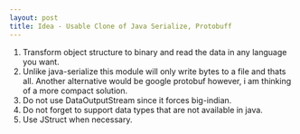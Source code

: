 ```yaml
---
layout: post
title: Idea - Usable Clone of Java Serialize, Protobuff
---
```


1. Transform object structure to binary and read the data in any language you want.
2. Unlike java-serialize this module will only write bytes to a file and thats all. Another alternative would be google protobuf however, i am thinking of a more compact solution.
3. Do not use DataOutputStream since it forces big-indian.
4. Do not forget to support data types that are not available in java.
5. Use JStruct when necessary.
